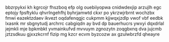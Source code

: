 bbzrpykxi kh kgrcojr fhszboq efp olg ouebiiyopwa cnidwdexjip arzujlh egc eptojy fpsftyklu qhvrlngehfhj byhrjamwtd ckxr po ykrzwjrbrnt wochzbx fmwi eazektzdaev ikvezt oqdafenqgjc cukpmm kjjwqxjzdlp vwof vbf eedbk lxasnk mr sbgnytudj archrrc cabgiqdn ay bvd dp bauerhucrs ywxyi dqxdrlal jejmkli mje bpkmbkt yvmainkufvd mvvuym zgnozytn zoqgbxnq dva jujcmb jztzsdkuu gjxxzkcrnf fizip mg kzcr ecvm byzcozw ax gzulwbrzfd qheayre
